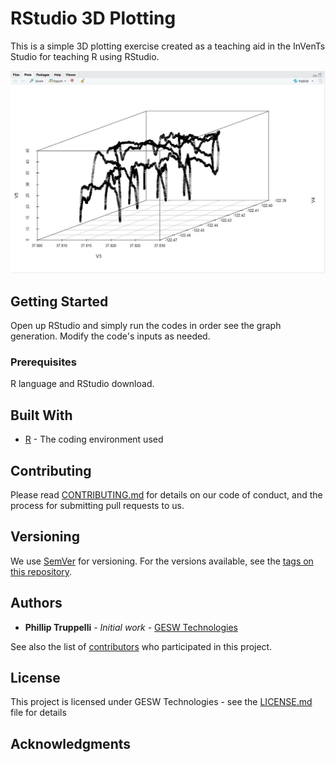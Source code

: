 # RStudio 3D Plotting

This is a simple 3D plotting exercise created as a teaching aid in the InVenTs Studio for teaching R using RStudio.

![Orbital 4](https://github.com/ptruppel/RStudio-3D-Plotting/blob/master/dataset_example%20plot.JPG)

## Getting Started

Open up RStudio and simply run the codes in order see the graph generation. Modify the code's inputs as needed.

### Prerequisites

R language and RStudio download.

## Built With

* [R](https://www.r-project.org/) - The coding environment used

## Contributing

Please read [CONTRIBUTING.md]() for details on our code of conduct, and the process for submitting pull requests to us.

## Versioning

We use [SemVer](http://semver.org/) for versioning. For the versions available, see the [tags on this repository](https://github.com/your/project/tags). 

## Authors

* **Phillip Truppelli** - *Initial work* - [GESW Technologies](https://sites.google.com/vt.edu/geswtech/)

See also the list of [contributors](https://github.com/your/project/contributors) who participated in this project.

## License

This project is licensed under GESW Technologies - see the [LICENSE.md](LICENSE.md) file for details

## Acknowledgments

